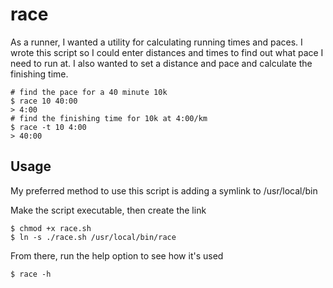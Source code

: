# race

As a runner, I wanted a utility for calculating running times and paces.
I wrote this script so I could enter distances and times to find out what pace I need to run at.
I also wanted to set a distance and pace and calculate the finishing time.

```
# find the pace for a 40 minute 10k
$ race 10 40:00
> 4:00
# find the finishing time for 10k at 4:00/km
$ race -t 10 4:00
> 40:00 
```

## Usage
My preferred method to use this script is adding a symlink to /usr/local/bin

Make the script executable, then create the link
```
$ chmod +x race.sh
$ ln -s ./race.sh /usr/local/bin/race
```

From there, run the help option to see how it's used
```
$ race -h
```